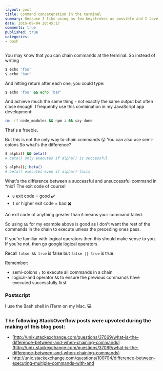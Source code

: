 ```yaml
---
layout: post
title: Command concatenation in the terminal
summary: Because I like using as few keystrokes as possible and I love using the word concatenation.
date: 2016-09-04 20:45:17
comments: true
published: true
categories:
- bash
---
```


You may know that you can chain commands at the terminal. So instead of writing

```bash
$ echo 'foo'
$ echo 'bar'
```

And hitting return after each one, you could type:

```bash
$ echo 'foo' && echo 'bar'
```

And achieve much the same thing - not exactly the same output but often close enough. I frequently use this combination in my JavaScript app development:

```bash
rm -rf node_modules && npm i && say done
```

That's a freebie.

But this is not the only way to chain commands 😮 You can also use semi-colons So what's the difference?

```bash
$ alpha() && beta()
# beta() only executes if alpha() is successful

$ alpha(); beta() 
# beta() executes even if alpha() fails
```

What's the difference between a successful and unsuccessful command in *nix? The exit code of course!

* `0` exit code = good :heavy_check_mark:
* `1` or higher exit code = bad :heavy_multiplication_x:

An exit code of anything greater than `0` means your command failed.

So using `&&` for my example above is good as I don't want the rest of the commands in the chain to execute unless the preceding ones pass.

If you're familiar with logical operators then this should make sense to you. If you're not, then go google logical operators.

Recall `false && true` is false but `false || true` is true.

Remember:

* semi-colons `;` to execute all commands in a chain
* logical-and operator `&&` to ensure the previous commands have executed successfully first

### Postscript

I use the Bash shell in iTerm on my Mac. 💻

### The following StackOverflow posts were upvoted during the making of this blog post:

* [http://unix.stackexchange.com/questions/37069/what-is-the-difference-between-and-when-chaining-commands](http://unix.stackexchange.com/questions/37069/what-is-the-difference-between-and-when-chaining-commands)
* [http://unix.stackexchange.com/questions/100704/difference-between-executing-multiple-commands-with-and
](http://unix.stackexchange.com/questions/100704/difference-between-executing-multiple-commands-with-and
)